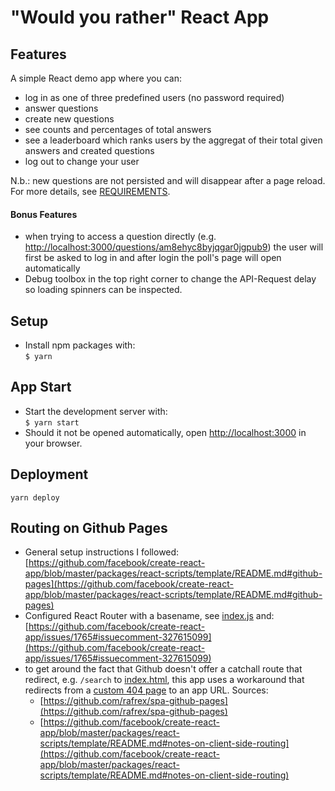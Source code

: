 # "Would you rather" React App

## Features
A simple React demo app where you can:
- log in as one of three predefined users (no password required)
- answer questions
- create new questions
- see counts and percentages of total answers
- see a leaderboard which ranks users by the aggregat of their total given answers and created questions
- log out to change your user

N.b.: new questions are not persisted and will disappear after a page reload.
For more details, see [REQUIREMENTS](./REQUIREMENTS.mdown).

#### Bonus Features
- when trying to access a question directly (e.g. [http://localhost:3000/questions/am8ehyc8byjqgar0jgpub9](http://localhost:3000/questions/am8ehyc8byjqgar0jgpub9)) the user will first be asked to log in and after login the poll's page will open automatically
- Debug toolbox in the top right corner to change the API-Request delay so loading spinners can be inspected.

## Setup
+ Install npm packages with:  
  `$ yarn`

## App Start
+ Start the development server with:  
  `$ yarn start`
+ Should it not be opened automatically, open [http://localhost:3000](http://localhost:3000) in your browser.

## Deployment
`yarn deploy`

## Routing on Github Pages
+ General setup instructions I followed:[https://github.com/facebook/create-react-app/blob/master/packages/react-scripts/template/README.md#github-pages](https://github.com/facebook/create-react-app/blob/master/packages/react-scripts/template/README.md#github-pages)
+ Configured React Router with a basename, see [index.js](src/index.js) and: [https://github.com/facebook/create-react-app/issues/1765#issuecomment-327615099](https://github.com/facebook/create-react-app/issues/1765#issuecomment-327615099)
+ to get around the fact that Github doesn't offer a catchall route that redirect, e.g. `/search` to [index.html](public/index.html), this app uses a workaround that redirects from a [custom 404 page](public/404.html) to an app URL. Sources:
  - [https://github.com/rafrex/spa-github-pages](https://github.com/rafrex/spa-github-pages)
  - [https://github.com/facebook/create-react-app/blob/master/packages/react-scripts/template/README.md#notes-on-client-side-routing](https://github.com/facebook/create-react-app/blob/master/packages/react-scripts/template/README.md#notes-on-client-side-routing)
